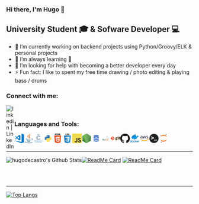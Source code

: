 ### Hi there, I'm Hugo 👋


## University Student :mortar_board: & Sofware Developer :computer:
- 🔭 I’m currently working on backend projects using Python/Groovy/ELK & personal projects
- 🌱 I’m always learning :book:
- 🤔 I’m looking for help with becoming a better developer every day
- ⚡ Fun fact: I like to spent my free time drawing / photo editing & playing bass / drums

### Connect with me:

[<img align="left" alt="linkedin | LinkedIn" width="22px" src="https://cdn.jsdelivr.net/npm/simple-icons@v3/icons/linkedin.svg" />][linkedin]

<br />

### Languages and Tools:

[<img align="left" alt="Visual Studio Code" width="26px" src="https://raw.githubusercontent.com/github/explore/80688e429a7d4ef2fca1e82350fe8e3517d3494d/topics/visual-studio-code/visual-studio-code.png" />][visualstudiocode]
[<img align="left" alt="Java" width="26px" src="https://raw.githubusercontent.com/github/explore/80688e429a7d4ef2fca1e82350fe8e3517d3494d/topics/java/java.png" />][java]
[<img align="left" alt="C/C++" width="26px" src="https://raw.githubusercontent.com/github/explore/80688e429a7d4ef2fca1e82350fe8e3517d3494d/topics/c/c.png" />][c/c++]
[<img align="left" alt="Python" width="26px" src="https://raw.githubusercontent.com/github/explore/80688e429a7d4ef2fca1e82350fe8e3517d3494d/topics/python/python.png" />][python]
[<img align="left" alt="HTML5" width="26px" src="https://raw.githubusercontent.com/github/explore/80688e429a7d4ef2fca1e82350fe8e3517d3494d/topics/html/html.png" />][html5]
[<img align="left" alt="CSS3" width="26px" src="https://raw.githubusercontent.com/github/explore/80688e429a7d4ef2fca1e82350fe8e3517d3494d/topics/css/css.png" />][css3]
[<img align="left" alt="JavaScript" width="26px" src="https://raw.githubusercontent.com/github/explore/80688e429a7d4ef2fca1e82350fe8e3517d3494d/topics/javascript/javascript.png" />][javascript]
[<img align="left" alt="Node.js" width="26px" src="https://raw.githubusercontent.com/github/explore/80688e429a7d4ef2fca1e82350fe8e3517d3494d/topics/nodejs/nodejs.png" />][nodejs]
[<img align="left" alt="SQL" width="26px" src="https://raw.githubusercontent.com/github/explore/80688e429a7d4ef2fca1e82350fe8e3517d3494d/topics/sql/sql.png" />][sql]
[<img align="left" alt="MySQL" width="26px" src="https://raw.githubusercontent.com/github/explore/80688e429a7d4ef2fca1e82350fe8e3517d3494d/topics/mysql/mysql.png" />][mysql]
[<img align="left" alt="Git" width="26px" src="https://raw.githubusercontent.com/github/explore/80688e429a7d4ef2fca1e82350fe8e3517d3494d/topics/git/git.png" />][git]
[<img align="left" alt="GitHub" width="26px" src="https://raw.githubusercontent.com/github/explore/78df643247d429f6cc873026c0622819ad797942/topics/github/github.png" />][github]
[<img align="left" alt="Docker" width="26px" src="https://raw.githubusercontent.com/github/explore/80688e429a7d4ef2fca1e82350fe8e3517d3494d/topics/docker/docker.png" />][docker]
[<img align="left" alt="AWS" width="26px" src="https://raw.githubusercontent.com/github/explore/fbceb94436312b6dacde68d122a5b9c7d11f9524/topics/aws/aws.png" />][aws]
[<img align="left" alt="Terminal" width="26px" src="https://raw.githubusercontent.com/github/explore/80688e429a7d4ef2fca1e82350fe8e3517d3494d/topics/terminal/terminal.png" />][terminal]
[<img align="left" alt="JupyterNotebook" width="26px" src="https://raw.githubusercontent.com/github/explore/80688e429a7d4ef2fca1e82350fe8e3517d3494d/topics/jupyter-notebook/jupyter-notebook.png" />][jupyternotebook]

<br />
<br />

---

<img align="left" alt="hugodecastro's Github Stats" src="https://github-readme-stats.codestackr.vercel.app/api?username=hugodecastro&show_icons=true&hide_border=true&count_private=true&theme=nord" />

[![ReadMe Card](https://github-readme-stats.vercel.app/api/pin/?username=hugodecastro&repo=bootcamp-ml_got_dataset&show_owner=true&theme=nord)](https://github.com/hugodecastro/bootcamp-ml_got_dataset)
[![ReadMe Card](https://github-readme-stats.vercel.app/api/pin/?username=hugodecastro&repo=solid-completo&show_owner=true&theme=nord)](https://github.com/hugodecastro/solid-completo)

<br />
<br />

---

[![Top Langs](https://github-readme-stats.vercel.app/api/top-langs/?username=hugodecastro&theme=nord)](https://github.com/hugodecastro/hugodecastro)

[linkedin]: https://www.linkedin.com/in/hugo-de-castro-1a8901149/
[visualstudiocode]: https://raw.githubusercontent.com/github/explore/80688e429a7d4ef2fca1e82350fe8e3517d3494d/topics/visual-studio-code/visual-studio-code.png
[java]: https://raw.githubusercontent.com/github/explore/80688e429a7d4ef2fca1e82350fe8e3517d3494d/topics/java/java.png
[c/c++]: https://raw.githubusercontent.com/github/explore/80688e429a7d4ef2fca1e82350fe8e3517d3494d/topics/c/c.png
[python]: https://raw.githubusercontent.com/github/explore/80688e429a7d4ef2fca1e82350fe8e3517d3494d/topics/python/python.png
[html5]: https://raw.githubusercontent.com/github/explore/80688e429a7d4ef2fca1e82350fe8e3517d3494d/topics/html/html.png
[css3]: https://raw.githubusercontent.com/github/explore/80688e429a7d4ef2fca1e82350fe8e3517d3494d/topics/css/css.png
[javascript]: https://raw.githubusercontent.com/github/explore/80688e429a7d4ef2fca1e82350fe8e3517d3494d/topics/javascript/javascript.png
[nodejs]: https://raw.githubusercontent.com/github/explore/80688e429a7d4ef2fca1e82350fe8e3517d3494d/topics/nodejs/nodejs.png
[sql]: https://raw.githubusercontent.com/github/explore/80688e429a7d4ef2fca1e82350fe8e3517d3494d/topics/sql/sql.png
[mysql]: https://raw.githubusercontent.com/github/explore/80688e429a7d4ef2fca1e82350fe8e3517d3494d/topics/mysql/mysql.png
[git]: https://raw.githubusercontent.com/github/explore/80688e429a7d4ef2fca1e82350fe8e3517d3494d/topics/git/git.png
[github]: https://raw.githubusercontent.com/github/explore/78df643247d429f6cc873026c0622819ad797942/topics/github/github.png
[docker]: https://raw.githubusercontent.com/github/explore/80688e429a7d4ef2fca1e82350fe8e3517d3494d/topics/docker/docker.png
[aws]: https://raw.githubusercontent.com/github/explore/fbceb94436312b6dacde68d122a5b9c7d11f9524/topics/aws/aws.png
[terminal]: https://raw.githubusercontent.com/github/explore/80688e429a7d4ef2fca1e82350fe8e3517d3494d/topics/terminal/terminal.png
[jupyternotebook]: https://raw.githubusercontent.com/github/explore/80688e429a7d4ef2fca1e82350fe8e3517d3494d/topics/jupyter-notebook/jupyter-notebook.png
